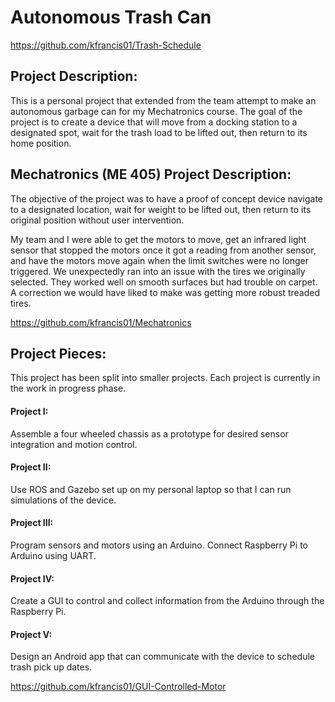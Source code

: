 
<h1>Autonomous Trash Can</h1>
<p><a href="https://github.com/kfrancis01/Trash-Schedule">https://github.com/kfrancis01/Trash-Schedule</a></p>

<h2> Project Description:</h2>

<p>This is a personal project that extended from the team attempt to make an
autonomous garbage can for my Mechatronics course. The goal of the project
is to create a device that will move from a docking station to a designated spot,
wait for the trash load to be lifted out, then return to its home position.<p>

<h2> Mechatronics (ME 405) Project Description:</h2>
<p>The objective of the project was to have a
proof of concept device navigate to a
designated location, wait for weight to be lifted
out, then return to its original position without
user intervention.<p>
<p>My team and I were able to get the motors to move, get an infrared light sensor that stopped
the motors once it got a reading from another sensor, and have the motors move again when
the limit switches were no longer triggered.
We unexpectedly ran into an issue with the tires we originally selected. They worked well
on smooth surfaces but had trouble on carpet. A correction we would have liked to make was getting more robust treaded tires.<p>
 
<p><a href="https://github.com/kfrancis01/Mechatronics">https://github.com/kfrancis01/Mechatronics</a></p>
  
<h2> Project Pieces:</h2>

<p>This project has been split into smaller projects. Each project is currently in the work in progress phase.<p>

<h4> Project I:</h4> Assemble a four wheeled chassis as a prototype for desired sensor integration and motion control.

<h4> Project II:</h4> Use ROS and Gazebo set up on my personal laptop so that I can run simulations of the device.

<h4> Project III:</h4> Program sensors and motors using an Arduino. Connect Raspberry Pi to Arduino using UART.

<h4> Project IV:</h4> Create a GUI to control and collect information from the Arduino through the Raspberry Pi.

<h4> Project V:</h4> Design an Android app that can communicate with the device to schedule trash pick up dates.

<p><a href="https://github.com/kfrancis01/GUI-Controlled-Motor">https://github.com/kfrancis01/GUI-Controlled-Motor</a></p>
